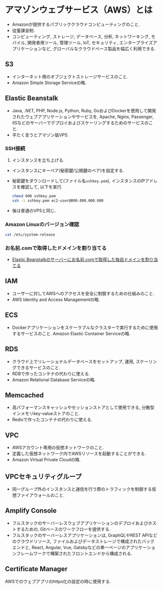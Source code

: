 # アマゾンウェブサービス（AWS）とは
- Amazonが提供するパブリッククラウドコンピューティングのこと.
- 従量課金制.
- コンピューティング, ストレージ, データベース, 分析, ネットワーキング, モバイル, 開発者用ツール, 管理ツール, IoT, セキュリティ, エンタープライズアプリケーションなど, グローバルなクラウドベース製品を幅広く利用できる.

## S3
- インターネット用のオブジェクトストレージサービスのこと.
- Amazon Simple Storage Serviceの略.

## Elastic Beanstalk
- Java, .NET, PHP, Node.js, Python, Ruby, GoおよびDockerを使用して開発されたウェブアプリケーションやサービスを, Apache, Nginx, Passenger, IISなどのサーバーでデプロイおよびスケーリングするためのサービスのこと.
- 平たく言うとアマゾン版VPS.

### SSH接続
1. インスタンスを立ち上げる.
- インスタンスにキーペア(秘密鍵/公開鍵のペア)を設定する.
- 秘密鍵をダウンロードして(ファイル名`sshkey.pem`), インスタンスのIPアドレスを確認して, 以下を実行.

    ```bash
    chmod 600 sshkey.pem
    ssh -i sshkey.pem ec2-user@000.000.000.000
    ```
- 後は普通のVPSと同じ.

### Amazon Linuxのバージョン確認
```bash
cat /etc/system-release
```

### お名前.comで取得したドメインを割り当てる
- [Elastic Beanstalkのサーバーにお名前.comで取得した独自ドメインを割り当てる](https://qiita.com/roba4coding/items/9eaa542caa29d588e4d1)

## IAM
- ユーザーに対してAWSへのアクセスを安全に制御するための仕組みのこと.
- AWS Identity and Access Managementの略.

## ECS
- Dockerアプリケーションをスケーラブルなクラスターで実行するために使用するサービスのこと.
Amazon Elastic Container Serviceの略.

## RDS
- クラウド上でリレーショナルデータベースをセットアップ, 運用, スケーリングできるサービスのこと.
- RDBで作ったコンテナの代わりに使える.
- Amazon Relational Database Serviceの略.

## Memcached
- 高パフォーマンスキャッシュやセッションストアとして使用できる, 分散型インメモリkey-valueストアのこと.
- Redisで作ったコンテナの代わりに使える.

## VPC
- AWSアカウント専用の仮想ネットワークのこと.
- 定義した仮想ネットワーク内でAWSリソースを起動することができる.
- Amazon Virtual Private Cloudの略.

## VPCセキュリティグループ
- 同一グループ外のインスタンスと通信を行う際のトラフィックを制御する仮想ファイアウォールのこと.

## Amplify Console
- フルスタックのサーバーレスウェブアプリケーションのデプロイおよびホストするための, Gitベースのワークフローを提供する.
- フルスタックのサーバーレスアプリケーションは, GraphQLやREST APIなどのクラウドリソース, ファイルおよびデータストレージで構成されたバックエンドと, React, Angular, Vue, Gatsbyなどの単一ページのアプリケーションフレームワークで構築されたフロントエンドから構成される.

## Certificate Manager
AWSでのウェブアプリのhttps化の設定の時に使用する.
